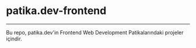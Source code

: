 # patika.dev-frontend
---
Bu repo, patika.dev'in Frontend Web Development Patikalarındaki projeler içindir.
